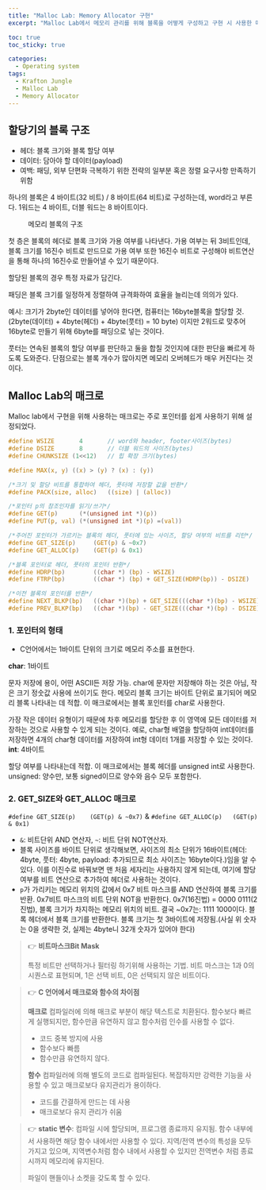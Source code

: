 ```yaml
---
title: "Malloc Lab: Memory Allocator 구현"
excerpt: "Malloc Lab에서 메모리 관리를 위해 블록을 어떻게 구성하고 구현 시 사용한 매크로를 살펴보자."

toc: true
toc_sticky: true

categories:
  - Operating system
tags:
  - Krafton Jungle
  - Malloc Lab
  - Memory Allocator
---
```


## 할당기의 블록 구조

- 헤더: 블록 크기와 블록 할당 여부
- 데이터: 담아야 할 데이터(payload)
- 여백: 패딩, 외부 단편화 극복하기 위한 전략의 일부분 혹은 정렬 요구사항 만족하기 위함

하나의 블록은 4 바이트(32 비트) / 8 바이트(64 비트)로 구성하는데, word라고 부른다. 1워드는 4 바이트, 더블 워드는 8 바이트이다.

<figure style="width: 85%" class="align-center">
  <img src="https://onedrive.live.com/embed?resid=C4F97B3B64AE3E7A%216766&authkey=%21AO3xHWOWoUqH628&width=508&height=388" alt="">
  <figcaption>메모리 블록의 구조</figcaption>
</figure>

첫 층은 블록의 헤더로 블록 크기와 가용 여부를 나타낸다. 가용 여부는 뒤 3비트인데, 블록 크기를 16진수 비트로 만드므로 가용 여부 또한 16진수 비트로 구성해야 비트연산을 통해 하나의 16진수로 만들어낼 수 있기 때문이다.

할당된 블록의 경우 특정 자료가 담긴다.

패딩은 블록 크기를 일정하게 정렬하여 규격화하여 효율을 늘리는데 의의가 있다.

예시: 크기가 2byte인 데이터를 넣어야 한다면, 컴퓨터는 16byte블록을 할당할 것. (2byte(데이터) + 4byte(헤더) + 4byte(풋터) = 10 byte) 이지만 2워드로 맞추어 16byte로 만들기 위해 6byte를 패딩으로 넣는 것이다.

풋터는 연속된 블록의 할당 여부를 판단하고 둘을 합칠 것인지에 대한 판단을 빠르게 하도록 도와준다. 단점으로는 블록 개수가 많아지면 메모리 오버헤드가 매우 커진다는 것이다.

## Malloc Lab의 매크로

Malloc lab에서 구현을 위해 사용하는 매크로는 주로 포인터를 쉽게 사용하기 위해 설정되었다.

```c
#define WSIZE       4       // word와 header, footer사이즈(bytes)
#define DSIZE       8       // 더블 워드의 사이즈(bytes)
#define CHUNKSIZE (1<<12)   // 힙 확장 크기(bytes)

#define MAX(x, y) ((x) > (y) ? (x) : (y))

/*크기 및 할당 비트를 통합하여 헤더, 풋터에 저장할 값을 반환*/
#define PACK(size, alloc)   ((size) | (alloc))

/*포인터 p의 참조인자를 읽기/쓰기*/
#define GET(p)      (*(unsigned int *)(p))
#define PUT(p, val) (*(unsigned int *)(p) =(val))

/*주어진 포인터가 가르키는 블록의 헤더, 풋터에 있는 사이즈, 할당 여부의 비트를 리턴*/
#define GET_SIZE(p)     (GET(p) & ~0x7)
#define GET_ALLOC(p)    (GET(p) & 0x1)

/*블록 포인터로 헤더, 풋터의 포인터 반환*/
#define HDRP(bp)        ((char *) (bp) - WSIZE)
#define FTRP(bp)        ((char *) (bp) + GET_SIZE(HDRP(bp)) - DSIZE)

/*이전 블록의 포인터를 반환*/
#define NEXT_BLKP(bp)   ((char *)(bp) + GET_SIZE(((char *)(bp) - WSIZE)))
#define PREV_BLKP(bp)   ((char *)(bp) - GET_SIZE(((char *)(bp) - DSIZE)))
```

### 1. 포인터의 형태

- C언어에서는 1바이트 단위의 크기로 메모리 주소를 표현한다.

**char**: 1바이트

문자 저장에 용이, 어떤 ASCII든 저장 가능. char에 문자만 저장해야 하는 것은 아님, 작은 크기 정숫값 사용에 쓰이기도 한다. 메모리 블록 크기는 바이트 단위로 표기되어 메모리 블록 나타내는 데 적합. 이 매크로에서는 블록 포인터를 char로 사용한다.

가장 작은 데이터 유형이기 때문에 차후 메모리를 할당한 후 이 영역에 모든 데이터를 저장하는 것으로 사용할 수 있게 되는 것이다. 예로, char형 배열을 할당하여 int데이터를 저장하면 4개의 char형 데이터를 저장하여 int형 데이터 1개를 저장할 수 있는 것이다.
**int**: 4바이트

할당 여부를 나타내는데 적합. 이 매크로에서는 블록 헤더를 unsigned int로 사용한다. unsigned: 양수만, 보통 signed이므로 양수와 음수 모두 포함한다.

### 2. GET_SIZE와 GET_ALLOC 매크로

`#define GET_SIZE(p)    (GET(p) & ~0x7)`  &  `#define GET_ALLOC(p)   (GET(p) & 0x1)` 

- `&`: 비트단위 AND 연산자, `~`: 비트 단위 NOT연산자.
- 블록 사이즈를 바이트 단위로 생각해보면, 사이즈의 최소 단위가 16바이트(헤더: 4byte, 풋터: 4byte, payload: 추가되므로 최소 사이즈는 16byte이다.)임을 알 수 있다. 이를 이진수로 바꿔보면 맨 처음 세자리는 사용하지 않게 되는데, 여기에 할당 여부를 비트 연산으로 추가하여 헤더로 사용하는 것이다.
- `p`가 가리키는 메모리 위치의 값에서 0x7 비트 마스크를 AND 연산하여 블록 크기를 반환. 0x7비트 마스크의 비트 단위 NOT을 반환한다. 0x7(16진법) = 0000 0111(2진법), 블록 크기가 차지하는 메모리 위치의 비트. 결국 ~0x7는: 1111 1000이다. 블록 헤더에서 블록 크기를 반환한다. 블록 크기는 첫 3바이트에 저장됨.(사실 위 숫자는 0을 생략한 것, 실제는 4byte니 32개 숫자가 있어야 한다)

> 👉 **비트마스크Bit Mask**
>
> 특정 비트만 선택하거나 필터링 하기위해 사용하는 기법. 비트 마스크는 1과 0의 시퀀스로 표현되며, 1은 선택 비트, 0은 선택되지 않은 비트이다.

> 👉 **C 언어에서 매크로와 함수의 차이점**
>
> **매크로**
> 컴파일러에 의해 매크로 부분이 해당 텍스트로 치환된다. 함수보다 빠르게 실행되지만, 함수만큼 유연하지 않고 함수처럼 인수를 사용할 수 없다.
> - 코드 중복 방지에 사용
> - 함수보다 빠름
> - 함수만큼 유연하지 않다.
>
> **함수**
> 컴파일러에 의해 별도의 코드로 컴파일된다. 복잡하지만 강력한 기능을 사용할 수 있고 매크로보다 유지관리가 용이하다.
> - 코드를 간결하게 만드는 데 사용
> - 매크로보다 유지 관리가 쉬움

> 👉 **static 변수**: 컴파일 시에 할당되며, 프로그램 종료까지 유지됨. 함수 내부에서 사용하면 해당 함수 내에서만 사용할 수 있다. 지역/전역 변수의 특성을 모두 가지고 있으며, 지역변수처럼 함수 내에서 사용할 수 있지만 전역변수 처럼 종료 시까지 메모리에 유지된다.
>
> 파일이 핸들이나 소켓을 갖도록 할 수 있다.